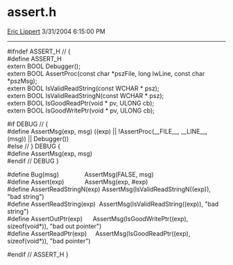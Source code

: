<div id="page">

# assert.h

[Eric Lippert](https://social.msdn.microsoft.com/profile/Eric%20Lippert) 3/31/2004 6:15:00 PM

-----

<div id="content">

\#ifndef ASSERT\_H // {  
\#define ASSERT\_H  
extern BOOL Debugger();  
extern BOOL AssertProc(const char \*pszFile, long lwLine, const char \*pszMsg);  
extern BOOL IsValidReadString(const WCHAR \* psz);  
extern BOOL IsValidReadStringN(const WCHAR \* psz);  
extern BOOL IsGoodReadPtr(void \* pv, ULONG cb);  
extern BOOL IsGoodWritePtr(void \* pv, ULONG cb);

\#if DEBUG // {  
\#define AssertMsg(exp, msg) ((exp) || \!AssertProc(\_\_FILE\_\_, \_\_LINE\_\_, (msg)) || Debugger())  
\#else // } DEBUG {  
\#define AssertMsg(exp, msg)  
\#endif // DEBUG }

\#define Bug(msg)               AssertMsg(FALSE, msg)  
\#define Assert(exp)            AssertMsg(exp, \#exp)  
\#define AssertReadStringN(exp) AssertMsg(IsValidReadStringN((exp)), "bad string")  
\#define AssertReadString(exp)  AssertMsg(IsValidReadString((exp)), "bad string")  
\#define AssertOutPtr(exp)      AssertMsg(IsGoodWritePtr((exp), sizeof(void\*)), "bad out pointer")  
\#define AssertReadPtr(exp)     AssertMsg(IsGoodReadPtr((exp), sizeof(void\*)), "bad pointer")

\#endif // ASSERT\_H }  

</div>

</div>

